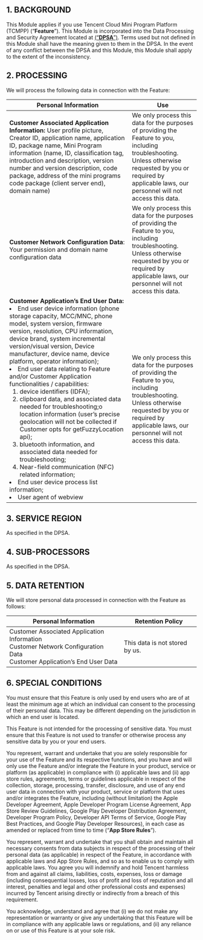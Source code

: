 ## 1. BACKGROUND

This Module applies if you use Tencent Cloud Mini Program Platform (TCMPP) (“**Feature**”). This Module is incorporated into the Data Processing and Security Agreement located at [(“**DPSA**”)](https://intl.cloud.tencent.com/document/product/301/17347). Terms used but not defined in this Module shall have the meaning given to them in the DPSA. In the event of any conflict between the DPSA and this Module, this Module shall apply to the extent of the inconsistency.

## 2. **PROCESSING**

We will process the following data in connection with the Feature:

| **Personal Information**                                     | **Use**                                                      |
| ------------------------------------------------------------ | ------------------------------------------------------------ |
| **Customer Associated Application Information:** User profile picture, Creator ID, application name, application ID, package name, Mini Program information (name, ID, classification tag, introduction and description, version number and version description, code package, address of the mini programs code package (client server end), domain name) | We only process this data for the purposes of providing the Feature to you, including troubleshooting.<br/>Unless otherwise requested by you or required by applicable laws, our personnel will not access this data. |
| **Customer Network Configuration Data**: Your permission and domain name configuration data | We only process this data for the purposes of providing the Feature to you, including troubleshooting.<br/>Unless otherwise requested by you or required by applicable laws, our personnel will not access this data. |
| **Customer Application’s End User Data:** <li> End user device information (phone storage capacity, MCC/MNC, phone model, system version, firmware version, resolution, CPU information, device brand, system incremental version/visual version, Device manufacturer, device name, device platform, operator information);<li> End user data relating to Feature and/or Customer Application functionalities / capabilities:<ol  style="margin: 0;"><li>device identifiers (IDFA);</li><li>clipboard data, and associated data needed for troubleshooting;o location information (user’s precise geolocation will not be collected if Customer opts for getFuzzyLocation api);</li><li>bluetooth information, and associated data needed for troubleshooting;</li><li>Near-field communication (NFC) related information;</li></ol><li> End user device process list information;<li> User agent of webview | We only process this data for the purposes of providing the Feature to you, including troubleshooting.<br/>Unless otherwise requested by you or required by applicable laws, our personnel will not access this data. |

## 3. SERVICE REGION

As specified in the DPSA.

## 4. SUB-PROCESSORS

As specified in the DPSA. 

## 5. DATA RETENTION

We will store personal data processed in connection with the Feature as follows:

| **Personal Information**                                     | **Retention Policy**           |
| ------------------------------------------------------------ | ------------------------------ |
| Customer Associated Application Information<br/>Customer Network Configuration Data<br/>Customer Application’s End User Data | This data is not stored by us. |

## 6. SPECIAL CONDITIONS

You must ensure that this Feature is only used by end users who are of at least the minimum age at which an individual can consent to the processing of their personal data. This may be different depending on the jurisdiction in which an end user is located.

This Feature is not intended for the processing of sensitive data. You must ensure that this Feature is not used to transfer or otherwise process any sensitive data by you or your end users.

You represent, warrant and undertake that you are solely responsible for your use of the Feature and its respective functions, and you have and will only use the Feature and/or integrate the Feature in your product, service or platform (as applicable) in compliance with (i) applicable laws and (ii) app store rules, agreements, terms or guidelines applicable in respect of the collection, storage, processing, transfer, disclosure, and use of any end user data in connection with your product, service or platform that uses and/or integrates the Feature, including (without limitation) the Apple Developer Agreement, Apple Developer Program License Agreement, App Store Review Guidelines, Google Play Developer Distribution Agreement, Developer Program Policy, Developer API Terms of Service, Google Play Best Practices, and Google Play Developer Resources), in each case as amended or replaced from time to time (“**App Store Rules**”).

You represent, warrant and undertake that you shall obtain and maintain all necessary consents from data subjects in respect of the processing of their personal data (as applicable) in respect of the Feature, in accordance with applicable laws and App Store Rules, and so as to enable us to comply with applicable laws. You agree you will indemnify and hold Tencent harmless from and against all claims, liabilities, costs, expenses, loss or damage (including consequential losses, loss of profit and loss of reputation and all interest, penalties and legal and other professional costs and expenses) incurred by Tencent arising directly or indirectly from a breach of this requirement.

You acknowledge, understand and agree that (i) we do not make any representation or warranty or give any undertaking that this Feature will be in compliance with any applicable laws or regulations, and (ii) any reliance on or use of this Feature is at your sole risk.